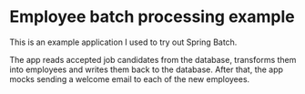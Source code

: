 # Employee batch processing example

This is an example application I used to try out Spring Batch.

The app reads accepted job candidates from the database, transforms them into 
employees and writes them back to the database. After that, the app mocks sending a
welcome email to each of the new employees.
